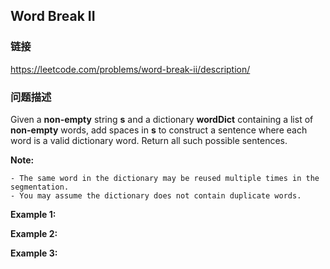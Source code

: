 ## Word Break II  
### 链接  
https://leetcode.com/problems/word-break-ii/description/  
### 问题描述
Given a **non-empty** string **s** and a dictionary **wordDict** containing a list of **non-empty** words, add spaces in **s** to construct a sentence where each word is a valid dictionary word.&nbsp;Return all such possible sentences.

**Note:**

	- The same word in the dictionary may be reused multiple times in the segmentation.
	- You may assume the dictionary does not contain duplicate words.

**Example 1:**

**Example 2:**

**Example 3:**
